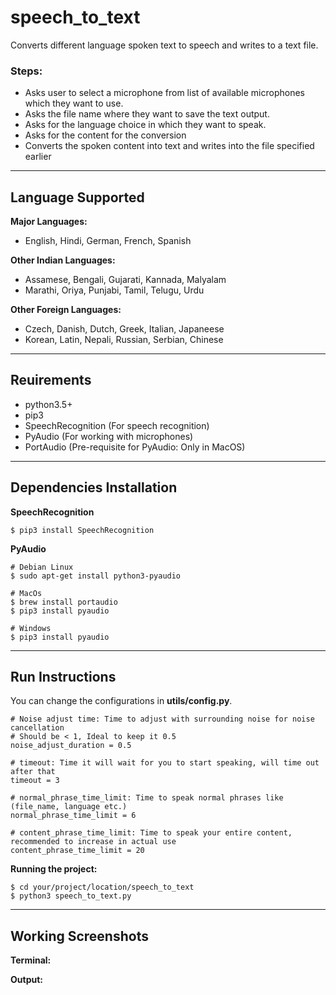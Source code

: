 # speech_to_text
Converts different language spoken text to speech and writes to a text file.

### Steps:

- Asks user to select a microphone from list of available microphones which they want to use.
- Asks the file name where they want to save the text output.
- Asks for the language choice in which they want to speak.
- Asks for the content for the conversion
- Converts the spoken content into text and writes into the file specified earlier

---------

## Language Supported

**Major Languages:**

- English, Hindi, German, French, Spanish

**Other Indian Languages:**

- Assamese, Bengali, Gujarati, Kannada, Malyalam
- Marathi, Oriya, Punjabi, Tamil, Telugu, Urdu
    
**Other Foreign Languages:**

- Czech, Danish, Dutch, Greek, Italian, Japaneese
- Korean, Latin, Nepali, Russian, Serbian, Chinese

---------

## Reuirements

- python3.5+
- pip3
- SpeechRecognition (For speech recognition)
- PyAudio (For working with microphones)
- PortAudio (Pre-requisite for PyAudio: Only in MacOS)


--------


## Dependencies Installation

**SpeechRecognition**

    $ pip3 install SpeechRecognition

**PyAudio**

    # Debian Linux
    $ sudo apt-get install python3-pyaudio

    # MacOs
    $ brew install portaudio
    $ pip3 install pyaudio

    # Windows
    $ pip3 install pyaudio


--------

## Run Instructions

You can change the configurations in **utils/config.py**.

    # Noise adjust time: Time to adjust with surrounding noise for noise cancellation
    # Should be < 1, Ideal to keep it 0.5
    noise_adjust_duration = 0.5 

    # timeout: Time it will wait for you to start speaking, will time out after that
    timeout = 3

    # normal_phrase_time_limit: Time to speak normal phrases like (file_name, language etc.)
    normal_phrase_time_limit = 6

    # content_phrase_time_limit: Time to speak your entire content, recommended to increase in actual use
    content_phrase_time_limit = 20


**Running the project:**

    $ cd your/project/location/speech_to_text
    $ python3 speech_to_text.py


---------

## Working Screenshots

**Terminal:**

**Output:**
